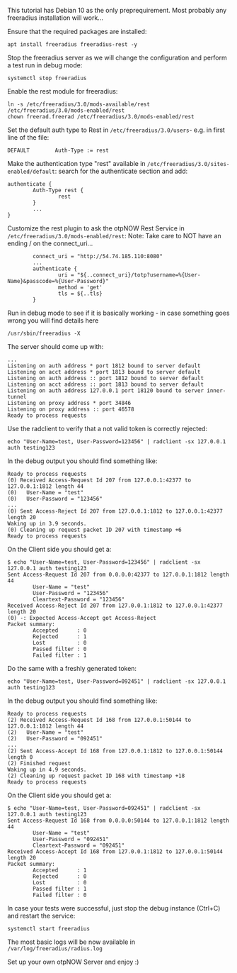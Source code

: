 This tutorial has Debian 10 as the only preprequirement. Most probably any freeradius installation will work...

Ensure that the required packages are installed:
```shell
apt install freeradius freeradius-rest -y
```

Stop the freeradius server as we will change the configuration and perform a test run in debug mode:
```shell
systemctl stop freeradius
```

Enable the rest  module for freeradius:
```shell
ln -s /etc/freeradius/3.0/mods-available/rest /etc/freeradius/3.0/mods-enabled/rest
chown freerad.freerad /etc/freeradius/3.0/mods-enabled/rest
```

Set the default auth type to Rest in `/etc/freeradius/3.0/users`- e.g. in first line of the file:
```nginx
DEFAULT        Auth-Type := rest
```

Make the authentication type "rest" available in `/etc/freeradius/3.0/sites-enabled/default`:
search for the authenticate section and add:
```
authenticate {
        Auth-Type rest {
                rest
        }
        ...
}
```

Customize the rest plugin to ask the otpNOW Rest Service in `/etc/freeradius/3.0/mods-enabled/rest`:
Note: Take care to NOT have an ending / on the connect_uri...
```
        connect_uri = "http://54.74.185.110:8080"
        ...
        authenticate {
                uri = "${..connect_uri}/totp?username=%{User-Name}&passcode=%{User-Password}"
                method = 'get'
                tls = ${..tls}
        }
```

Run in debug mode to see if it is basically working - in case something goes wrong you will find details here
```shell
/usr/sbin/freeradius -X
```
The server should come up with:
```shell
...
Listening on auth address * port 1812 bound to server default
Listening on acct address * port 1813 bound to server default
Listening on auth address :: port 1812 bound to server default
Listening on acct address :: port 1813 bound to server default
Listening on auth address 127.0.0.1 port 18120 bound to server inner-tunnel
Listening on proxy address * port 34846
Listening on proxy address :: port 46578
Ready to process requests
```

Use the radclient to verify that a not valid token is correctly rejected:
```shell
echo "User-Name=test, User-Password=123456" | radclient -sx 127.0.0.1 auth testing123
```
In the debug output you should find something like:
```shell
Ready to process requests
(0) Received Access-Request Id 207 from 127.0.0.1:42377 to 127.0.0.1:1812 length 44
(0)   User-Name = "test"
(0)   User-Password = "123456"
...
(0) Sent Access-Reject Id 207 from 127.0.0.1:1812 to 127.0.0.1:42377 length 20
Waking up in 3.9 seconds.
(0) Cleaning up request packet ID 207 with timestamp +6
Ready to process requests
```
On the Client side you should get a:
```shell
$ echo "User-Name=test, User-Password=123456" | radclient -sx 127.0.0.1 auth testing123
Sent Access-Request Id 207 from 0.0.0.0:42377 to 127.0.0.1:1812 length 44
        User-Name = "test"
        User-Password = "123456"
        Cleartext-Password = "123456"
Received Access-Reject Id 207 from 127.0.0.1:1812 to 127.0.0.1:42377 length 20
(0) -: Expected Access-Accept got Access-Reject
Packet summary:
        Accepted      : 0
        Rejected      : 1
        Lost          : 0
        Passed filter : 0
        Failed filter : 1
```

Do the same with a freshly generated token:
```shell
echo "User-Name=test, User-Password=092451" | radclient -sx 127.0.0.1 auth testing123
```
In the debug output you should find something like:
```shell
Ready to process requests
(2) Received Access-Request Id 168 from 127.0.0.1:50144 to 127.0.0.1:1812 length 44
(2)   User-Name = "test"
(2)   User-Password = "092451"
...
(2) Sent Access-Accept Id 168 from 127.0.0.1:1812 to 127.0.0.1:50144 length 0
(2) Finished request
Waking up in 4.9 seconds.
(2) Cleaning up request packet ID 168 with timestamp +18
Ready to process requests
```
On the Client side you should get a:
```shell
$ echo "User-Name=test, User-Password=092451" | radclient -sx 127.0.0.1 auth testing123
Sent Access-Request Id 168 from 0.0.0.0:50144 to 127.0.0.1:1812 length 44
        User-Name = "test"
        User-Password = "092451"
        Cleartext-Password = "092451"
Received Access-Accept Id 168 from 127.0.0.1:1812 to 127.0.0.1:50144 length 20
Packet summary:
        Accepted      : 1
        Rejected      : 0
        Lost          : 0
        Passed filter : 1
        Failed filter : 0
```


In case your tests were successful, just stop the debug instance (Ctrl+C) and restart the service:
```shell
systemctl start freeradius
```

The most basic logs will be now available in `/var/log/freeradius/radius.log`

Set up your own otpNOW Server and enjoy :)